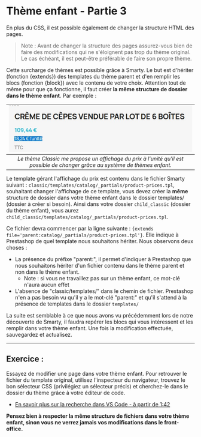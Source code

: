 # Thème enfant - Partie 3

En plus du CSS, il est possible également de changer la structure HTML des pages.

> Note : Avant de changer la structure des pages assurez-vous bien de faire des modifications qui ne s'éloignent pas trop du thème original. Le cas échéant, il est peut-être préférable de faire son propre thème.

Cette surcharge de thèmes est possible grâce à Smarty. Le but est d'hériter (fonction {extends}) des templates du thème parent et d'en remplir les blocs (fonction {block}) avec le contenu de votre choix. Attention tout de même pour que ça fonctionne, il faut créer **la même structure de dossier dans le thème enfant**. Par exemple :

| ![](capture-1.jpg)|
|:--:|
| *Le thème Classic me propose un affichage du prix à l'unité qu'il est possible de changer grâce au système de thèmes enfant.* |

Le template gérant l'affichage du prix est contenu dans le fichier Smarty suivant : `classic/templates/catalog/_partials/product-prices.tpl`, souhaitant changer l'affichage de ce template, vous devez créer la **même** structure de dossier dans votre thème enfant dans le dossier templates/ (dossier à créer si besoin). Ainsi dans votre dossier `child_classic` (dossier du thème enfant), vous aurez `child_classic/templates/catalog/_partials/product-prices.tpl`.

Ce fichier devra commencer par la ligne suivante : `{extends file='parent:catalog/_partials/product-prices.tpl'}`. Elle indique à Prestashop de quel template nous souhaitons hériter. Nous observons deux choses :
- La présence du préfixe "parent:", il permet d'indiquer à Prestashop que nous souhaitons hériter d'un fichier contenu dans le thème parent et non dans le thème enfant. 
  - Note : si vous ne travaillez pas sur un thème enfant, ce mot-clé n'aura aucun effet
- L'absence de "classic/templates/" dans le chemin de fichier. Prestashop n'en a pas besoin vu qu'il y a le mot-clé "parent:" et qu'il s'attend à la présence de templates dans le dossier `templates/`

La suite est semblable à ce que nous avons vu précédemment lors de notre découverte de Smarty, il faudra repérer les blocs qui vous intéressent et les remplir dans votre thème enfant. Une fois la modification effectuée, sauvegardez et actualisez.

___

## Exercice :
Essayez de modifier une page dans votre thème enfant. Pour retrouver le fichier du template original, utilisez l'inspecteur du navigateur, trouvez le bon sélecteur CSS (privilégiez un sélecteur précis) et cherchez-le dans le dossier du thème grâce à votre éditeur de code.
- [En savoir plus sur la recherche dans VS Code - à partir de 1:42](https://www.youtube.com/watch?v=kWSjEs3kED8)

**Pensez bien à respecter la même structure de fichiers dans votre thème enfant, sinon vous ne verrez jamais vos modifications dans le front-office.**